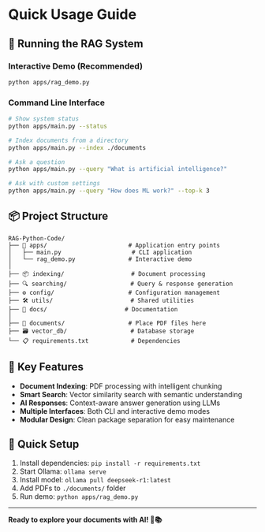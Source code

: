 # Quick Usage Guide

## 🚀 Running the RAG System

### Interactive Demo (Recommended)
```bash
python apps/rag_demo.py
```

### Command Line Interface
```bash
# Show system status
python apps/main.py --status

# Index documents from a directory
python apps/main.py --index ./documents

# Ask a question
python apps/main.py --query "What is artificial intelligence?"

# Ask with custom settings
python apps/main.py --query "How does ML work?" --top-k 3
```

## 📦 Project Structure

```
RAG-Python-Code/
├── 🚀 apps/                       # Application entry points
│   ├── main.py                    # CLI application
│   └── rag_demo.py               # Interactive demo
│
├── 📦 indexing/                   # Document processing
├── 🔍 searching/                  # Query & response generation  
├── ⚙️ config/                     # Configuration management
├── 🛠️ utils/                      # Shared utilities
├── 📄 docs/                      # Documentation
│
├── 📁 documents/                  # Place PDF files here
├── 🗃️ vector_db/                  # Database storage
└── 📋 requirements.txt            # Dependencies
```

## 🎯 Key Features

- **Document Indexing**: PDF processing with intelligent chunking
- **Smart Search**: Vector similarity search with semantic understanding
- **AI Responses**: Context-aware answer generation using LLMs
- **Multiple Interfaces**: Both CLI and interactive demo modes
- **Modular Design**: Clean package separation for easy maintenance

## 🔧 Quick Setup

1. Install dependencies: `pip install -r requirements.txt`
2. Start Ollama: `ollama serve`
3. Install model: `ollama pull deepseek-r1:latest`
4. Add PDFs to `./documents/` folder
5. Run demo: `python apps/rag_demo.py`

---
**Ready to explore your documents with AI! 🤖📚**